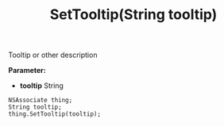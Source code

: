 ﻿---
uid: crmscript_ref_NSAssociate_SetTooltip
title: SetTooltip(String tooltip)
intellisense: NSAssociate.SetTooltip
keywords: NSAssociate, GetTooltip
so.topic: reference
---

Tooltip or other description

**Parameter:** 
 - **tooltip** String

```crmscript
NSAssociate thing;
String tooltip;
thing.SetTooltip(tooltip);
```

